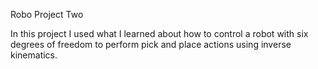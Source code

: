 Robo Project Two

In this project I used what I learned about how to control a robot with six degrees of freedom to perform pick and place actions using inverse kinematics.
